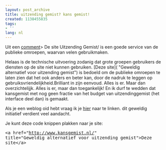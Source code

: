 ```yaml
---
layout: post_archive
title: uitzending gemist? kans gemist!
created: 1138455835
tags:
- ''
lang: nl
---
```

Uit een [comment](http://bler.webschuur.com/3voor12_real_streams_rippen_en_luisteren#comment-2159)> De site Uitzending Gemist/ is een goede service van de publieke omroepen, waarvan velen gebruikmaken.

Helaas is de technische uitvoering zodanig dat grote groepen gebruikers de diensten op de site niet kunnen gebruiken. [Deze site]( "Geweldig alternatief voor uitzending gemist") is bedoeld om de publieke omroepen te laten zien dat het ook anders en beter kan, door de nadruk te leggen op gebruiksvriendelijkheid.<!-- break-->Brilliant in zijn eenvoud. Alles is er. Maar dan overzichtelijjk. Alles is er, maar dan toegankelijk! En ik durf te wedden dat kansgemist met nog geen fractie van het budget van uitzendinggemist (het interface deel dan) is gemaakt.

Als je een weblog oid hebt vraag ik je [hier](http://www.kansgemist.nl/ "Geweldig alternatief voor uitzending gemist") naar te linken. dit geweldig initiatief verdient veel aandacht.

Je kunt deze code knippen plakken naar je site:<pre>&lt;a href="http://www.kansgemist.nl/" title="Geweldig alternatief voor uitzending gemist"&gt;Deze site&lt;/a&gt;</pre>
